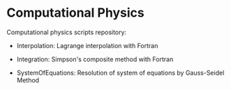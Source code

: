 # Computational Physics
Computational physics scripts repository:

- Interpolation: Lagrange interpolation with Fortran

- Integration: Simpson's composite method with Fortran

- SystemOfEquations: Resolution of system of equations by Gauss-Seidel Method
